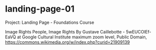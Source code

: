 # landing-page-01
Project: Landing Page - Foundations Course

Image Rights People, Image Rights
By Gustave Caillebotte - 5wEUCOlEf-EaVQ at Google Cultural Institute maximum zoom level, Public Domain, https://commons.wikimedia.org/w/index.php?curid=21909139

